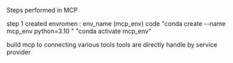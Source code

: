 Steps performed in MCP

step 1
created envromen : env_name (mcp_env)
code  "conda create --name mcp_env python=3.10 "
      "conda activate mcp_env"


build mcp to connecting various tools 
tools are directly handle by service provider